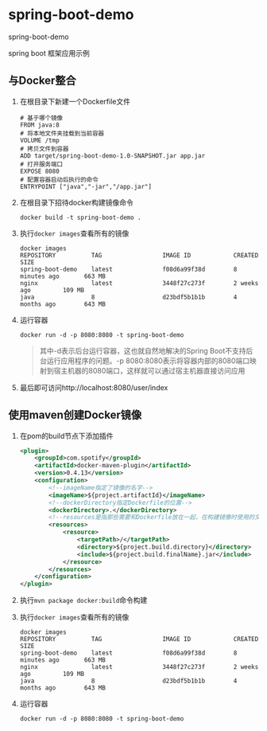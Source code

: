 # spring-boot-demo

spring-boot-demo

spring boot 框架应用示例

## 与Docker整合

1. 在根目录下新建一个Dockerfile文件

	```
	# 基于哪个镜像
	FROM java:8
	# 将本地文件夹挂载到当前容器
	VOLUME /tmp
	# 拷贝文件到容器
	ADD target/spring-boot-demo-1.0-SNAPSHOT.jar app.jar
	# 打开服务端口
	EXPOSE 8080
	# 配置容器启动后执行的命令
	ENTRYPOINT ["java","-jar","/app.jar"]
	```

2. 在根目录下招待docker构建镜像命令

	```
	docker build -t spring-boot-demo .
	```

3. 执行`docker images`查看所有的镜像

	```
	docker images
	REPOSITORY          TAG                 IMAGE ID            CREATED             SIZE
	spring-boot-demo    latest              f08d6a99f38d        8 minutes ago       663 MB
	nginx               latest              3448f27c273f        2 weeks ago         109 MB
	java                8                   d23bdf5b1b1b        4 months ago        643 MB
	```

4. 运行容器

	```
	docker run -d -p 8080:8080 -t spring-boot-demo
	```
	
	> 其中-d表示后台运行容器，这也就自然地解决的Spring Boot不支持后台运行应用程序的问题。-p 8080:8080表示将容器内部的8080端口映射到宿主机器的8080端口，这样就可以通过宿主机器直接访问应用

4. 最后即可访问http://localhost:8080/user/index


## 使用maven创建Docker镜像

1. 在pom的build节点下添加插件

    ```xml
    <plugin>
        <groupId>com.spotify</groupId>
        <artifactId>docker-maven-plugin</artifactId>
        <version>0.4.13</version>
        <configuration>
            <!--imageName指定了镜像的名字-->
            <imageName>${project.artifactId}</imageName>
            <!--dockerDirectory指定Dockerfile的位置-->
            <dockerDirectory>.</dockerDirectory>
            <!--resources是指那些需要和Dockerfile放在一起，在构建镜像时使用的文件，一般应用jar包需要纳入-->
            <resources>
                <resource>
                    <targetPath>/</targetPath>
                    <directory>${project.build.directory}</directory>
                    <include>${project.build.finalName}.jar</include>
                </resource>
            </resources>
        </configuration>
    </plugin>
    ```
    
2. 执行`mvn package docker:build`命令构建
3. 执行`docker images`查看所有的镜像

	```
	docker images
	REPOSITORY          TAG                 IMAGE ID            CREATED             SIZE
	spring-boot-demo    latest              f08d6a99f38d        8 minutes ago       663 MB
	nginx               latest              3448f27c273f        2 weeks ago         109 MB
	java                8                   d23bdf5b1b1b        4 months ago        643 MB
	```

4. 运行容器

	```
	docker run -d -p 8080:8080 -t spring-boot-demo
	```


